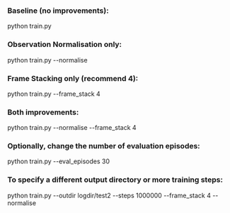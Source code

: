 
### Baseline (no improvements):

python train.py

### Observation Normalisation only:

python train.py --normalise

### Frame Stacking only (recommend 4):

python train.py --frame_stack 4

### Both improvements:

python train.py --normalise --frame_stack 4

### Optionally, change the number of evaluation episodes:

python train.py --eval_episodes 30

### To specify a different output directory or more training steps:

python train.py --outdir logdir/test2 --steps 1000000 --frame_stack 4 --normalise
